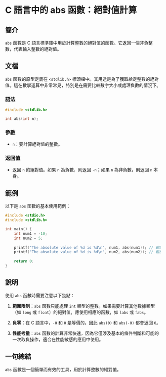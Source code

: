 <!--
Meta Description: # C 語言中的 abs 函數：絕對值計算 ## 簡介 `abs` 函數是 C 語言標準庫中用於計算整數的絕對值的函數。它返回一個非負整數，代表輸入整數的絕對值。 ## 文檔 `abs` 函數的原型定義在 `<stdlib.h>` 標頭檔中。其用途是為了獲取給定整數的絕對值。這在數學運算中非常常見，...
Meta Keywords: abs, int, absolute, value, stdlib
-->

# C 語言中的 abs 函數：絕對值計算

## 簡介
`abs` 函數是 C 語言標準庫中用於計算整數的絕對值的函數。它返回一個非負整數，代表輸入整數的絕對值。

## 文檔
`abs` 函數的原型定義在 `<stdlib.h>` 標頭檔中。其用途是為了獲取給定整數的絕對值。這在數學運算中非常常見，特別是在需要比較數字大小或處理負數的情況下。

### 語法
```c
#include <stdlib.h>

int abs(int n);
```

### 參數
- `n`：要計算絕對值的整數。

### 返回值
- 返回 `n` 的絕對值。如果 `n` 為負數，則返回 `-n`；如果 `n` 為非負數，則返回 `n` 本身。

## 範例
以下是 `abs` 函數的基本使用範例：

```c
#include <stdio.h>
#include <stdlib.h>

int main() {
    int num1 = -10;
    int num2 = 5;
    
    printf("The absolute value of %d is %d\n", num1, abs(num1)); // 輸出: The absolute value of -10 is 10
    printf("The absolute value of %d is %d\n", num2, abs(num2)); // 輸出: The absolute value of 5 is 5
    
    return 0;
}
```

## 說明
使用 `abs` 函數時需要注意以下幾點：

1. **範圍限制**：`abs` 函數只能處理 `int` 類型的整數。如果需要計算其他數據類型（如 `long` 或 `float`）的絕對值，應使用相應的函數，如 `labs` 或 `fabs`。

2. **負零**：在 C 語言中，`-0` 和 `0` 是等價的，因此 `abs(0)` 和 `abs(-0)` 都會返回 `0`。

3. **性能考量**：`abs` 函數的計算非常快速，因為它僅涉及基本的條件判斷和可能的一次取負操作，適合在性能敏感的應用中使用。

## 一句總結
`abs` 函數是一個簡單而有效的工具，用於計算整數的絕對值。